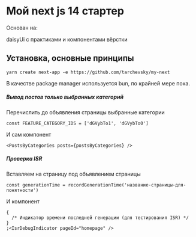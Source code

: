 # Мой next js 14 стартер

Основан на:

daisyUi с практиками и компонентами вёрстки

## Установка, основные принципы

```shell
yarn create next-app -e https://github.com/tarchevsky/my-next
```

В качестве package manager используется bun, по крайней мере пока.

##### Вывод постов только выбранных категорий

Перечислить до объявления страницы выбранные категории

```tsx
const FEATURE_CATEGORY_IDS = ['dGVybTo1', 'dGVybTo0']
```

И сам компонент

```tsx
<PostsByCategories posts={postsByCategories} />
```

##### Проверка ISR

Вставляем на страницу под объявлением страницы

```tsx
const generationTime = recordGenerationTime('название-страницы-для-понятности')
```

И компонент

```tsx
{
  /* Индикатор времени последней генерации (для тестирования ISR) */
}
;<IsrDebugIndicator pageId="homepage" />
```
